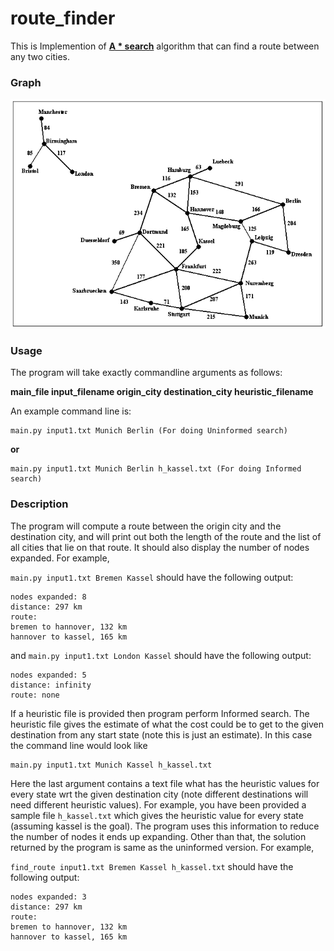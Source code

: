 # route_finder
This is Implemention of **[A * search](https://en.wikipedia.org/wiki/A*_search_algorithm)** algorithm that can find a route between any two cities. 

### Graph ###

<p align="left">
  <img  src="./graph.PNG">
</p>  


### Usage ###

The program will take exactly commandline arguments as follows:


**main_file input_filename origin_city destination_city heuristic_filename**

An example command line is:

``` 
main.py input1.txt Munich Berlin (For doing Uninformed search) 
```
**or**
```
main.py input1.txt Munich Berlin h_kassel.txt (For doing Informed search) 
```

### Description ###

The program will compute a route between the origin city and the destination city, and will print out both the length of the route and the list of all cities that lie on that route. It should also display the number of nodes expanded. For example,

```main.py input1.txt Bremen Kassel```
should have the following output:
```
nodes expanded: 8
distance: 297 km
route:
bremen to hannover, 132 km
hannover to kassel, 165 km 
```
and
```main.py input1.txt London Kassel```
should have the following output:
```
nodes expanded: 5
distance: infinity
route: none
```

If a heuristic file is provided then program perform Informed search. The heuristic file gives the estimate of what the cost could be to get to the given destination from any start state (note this is just an estimate). In this case the command line would look like

```
main.py input1.txt Munich Kassel h_kassel.txt
```

Here the last argument contains a text file what has the heuristic values for every state wrt the given destination city (note different destinations will need different heuristic values). For example, you have been provided a sample file `h_kassel.txt` which gives the heuristic value for every state (assuming kassel is the goal). The program uses this information to reduce the number of nodes it ends up expanding. Other than that, the solution returned by the program is same as the uninformed version. For example,

```find_route input1.txt Bremen Kassel h_kassel.txt``` should have the following output:

```
nodes expanded: 3
distance: 297 km
route:
bremen to hannover, 132 km
hannover to kassel, 165 km 
```

